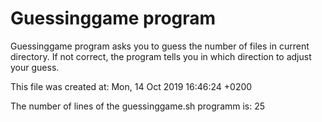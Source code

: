 # Guessinggame program
Guessinggame program asks you to guess the number of files in current directory.
If not correct, the program tells you in which direction to adjust your guess.

This file was created at:
Mon, 14 Oct 2019 16:46:24 +0200

The number of lines of the guessinggame.sh programm is:
25
